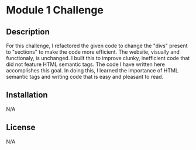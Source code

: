 # Module 1 Challenge

## Description
For this challenge, I refactored the given code to change the "divs" present to "sections" to make the code more efficient. The website, visually and functionaly, is unchanged. I built this to improve clunky, inefficient code that did not feature HTML semantic tags. The code I have written here accomplishes this goal. In doing this, I learned the importance of HTML semantic tags and writing code that is easy and pleasant to read. 

## Installation
N/A

## License
N/A


